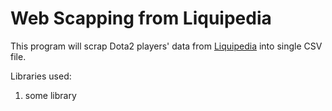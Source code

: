 # Web Scapping from Liquipedia
This program will scrap Dota2 players' data from [Liquipedia](liquipedia.com) into single CSV file.

Libraries used:
1. some library